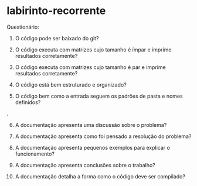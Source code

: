 # labirinto-recorrente

Questionário:

1. O código pode ser baixado do git?

2. O código executa com matrizes cujo tamanho é ímpar e imprime resultados corretamente?

3. O código executa com matrizes cujo tamanho é par e imprime resultados corretamente?

4. O código está bem estruturado e organizado?

5. O código bem como a entrada seguem os padrões de pasta e nomes definidos?

.

6. A documentação apresenta uma discussão sobre o problema?

7. A documentação apresenta como foi pensado a resolução do problema?

8. A documentação apresenta pequenos exemplos para explicar o funcionamento?

9. A documentação apresenta conclusões sobre o trabalho?

10. A documentação detalha a forma como o código deve ser compilado?

